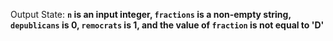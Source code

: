 Output State: **`n` is an input integer, `fractions` is a non-empty string, `depublicans` is 0, `remocrats` is 1, and the value of `fraction` is not equal to 'D'**